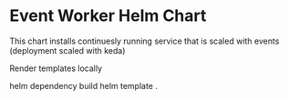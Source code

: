 # Event Worker Helm Chart

This chart installs continuesly running service that is scaled with events (deployment scaled with keda)

Render templates locally

helm dependency build
helm template .